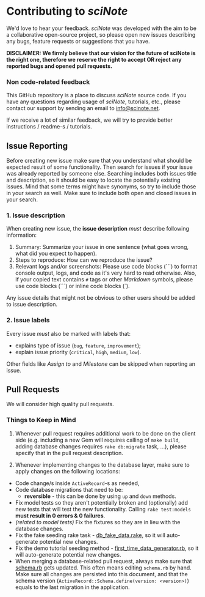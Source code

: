 # Contributing to *sciNote*

We'd love to hear your feedback. *sciNote* was developed with the aim to be a collaborative open-source project, so please open new issues describing any bugs, feature requests or suggestions that you have.

**DISCLAIMER: We firmly believe that our vision for the future of sciNote is the right one, therefore we reserve the right to accept OR reject any reported bugs and opened pull requests.**

### Non code-related feedback

This GitHub repository is a place to discuss *sciNote* source code. If you have any questions regarding usage of *sciNote*, tutorials, etc., please contact our support by sending an email to [info@scinote.net](mailto:info@scinote.net).

If we receive a lot of similar feedback, we will try to provide better instructions / readme-s / tutorials.

## Issue Reporting

Before creating new issue make sure that you understand what should be expected
result of some functionality. Then search for issues if your issue was already
reported by someone else. Searching includes both issues title and description,
so it should be easy to locate the potentially existing issues. Mind that some
terms might have synonyms, so try to include those in your search as well. Make
sure to include both open and closed issues in your search.

### 1. Issue description

When creating new issue, the **issue description** *must* describe following information:

1. Summary: Summarize your issue in one sentence (what goes wrong, what did you
expect to happen).
2. Steps to reproduce: How can we reproduce the issue?
3. Relevant logs and/or screenshots: Please use code blocks (\`\`\`) to format console
output, logs, and code as it's very hard to read otherwise. Also, if your copied
text contains `#` tags or other *Markdown* symbols, please use code blocks
(\`\`\`) or inline code blocks (\`).

Any issue details that might not be obvious to other users should be added to
issue description.

### 2. Issue labels

Every issue *must* also be marked with labels that:
- explains type of issue (`bug`, `feature`, `improvement`);
- explain issue priority (`critical`, `high`, `medium`, `low`).

Other fields like *Assign to* and *Milestone* can be skipped when reporting an issue.

## Pull Requests

We will consider high quality pull requests.

### Things to Keep in Mind

1. Whenever pull request requires additional work to be done on the client side (e.g. including a new Gem will requires calling of `make build`, adding database changes requires `rake db:migrate` task, ...), please specify that in the pull request description.

2. Whenever implementing changes to the database layer, make sure to apply changes on the following locations:
  * Code change/s inside `ActiveRecord`-s as needed,
  * Code database migrations that need to be:
    * **reversible** - this can be done by using `up` and `down` methods.
  * Fix model tests so they aren't potentially broken and (optionally) add new tests that will test the new functionality. Calling `rake test:models` **must result in 0 errors & 0 failures**.
  * *(related to model tests)* Fix the fixtures so they are in lieu with the database changes.
  * Fix the fake seeding rake task - [db_fake_data.rake](lib/tasks/db_fake_data.rake), so it will auto-generate potential new changes.
  * Fix the demo tutorial seeding method - [first_time_data_generator.rb](app/utilities/first_time_data_generator.rb), so it will auto-generate potential new changes.
  * When merging a database-related pull request, always make sure that [schema.rb](db/schema.rb) gets updated. This often means editing `schema.rb` by hand. Make sure all changes are persisted into this document, and that the schema version (`ActiveRecord::Schema.define(version: <version>)`) equals to the last migration in the application.
